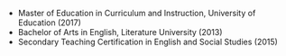 - Master of Education in Curriculum and Instruction, University of Education (2017)
- Bachelor of Arts in English, Literature University (2013)
- Secondary Teaching Certification in English and Social Studies (2015)
